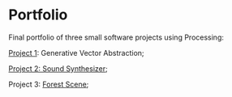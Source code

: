 # Portfolio
Final portfolio of three small software projects using Processing:  

[Project 1](https://github.com/filippopresti/Portfolio/tree/main/small_project_vectors): Generative Vector Abstraction;

[Project 2: Sound Synthesizer](https://github.com/filippopresti/Portfolio/tree/main/small_project_sound); 

Project 3: [Forest Scene](https://github.com/filippopresti/Portfolio/tree/main/small_project_sound);
